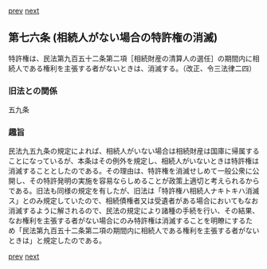 [prev](/specific/markdowns/特許法/101_Mp-Ch_4-Se_1-At_75.md)
[next](/specific/markdowns/特許法/103_Mp-Ch_4-Se_1-At_77.md)
## 第七六条 (相続人がない場合の特許権の消滅)
特許権は、民法第九百五十二条第二項［相続財産の清算人の選任］の期間内に相続人である権利を主張する者がないときは、消滅する。（改正、令三法律二四）


### 旧法との関係
五九条

### 趣旨
民法九五九条の規定によれば、相続人がいない場合は相続財産は国庫に帰属することになっているが、本条はその例外を規定し、相続人がいないときは特許権は消滅することとしたのである。その理由は、特許権を消滅せしめて一般公衆に公開し、その特許発明の実施を容易ならしめることが政策上適切と考えられるからである。旧法も同様の規定を有したが、旧法は「特許権ハ相続人ナキトキハ消滅ス」とのみ規定していたので、相続債権者又は受遺者がある場合においてもなお消滅するように解されるので、民法の規定により諸種の手続を行い、その結果、なお権利を主張する者がない場合にのみ特許権は消滅することを明瞭にするため「民法第九百五十二条第二項の期間内に相続人である権利を主張する者がないときは」と規定したのである。


[prev](/specific/markdowns/特許法/101_Mp-Ch_4-Se_1-At_75.md)
[next](/specific/markdowns/特許法/103_Mp-Ch_4-Se_1-At_77.md)